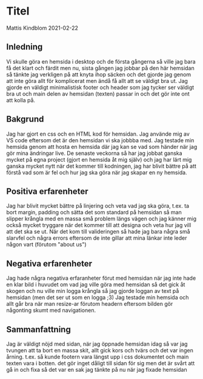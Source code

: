 
# Titel

Mattis Kindblom   2021-02-22

## Inledning

Vi skulle göra en hemsida i desktop och de första gångerna så ville jag bara få det klart och färdit men nu, sista gången jag jobbar på den här hemsidan så tänkte jag verkligen på att knyta ihop säcken och det gjorde jag genom att inte göra allt för komplicerat men ändå få allt att se väldigt bra ut. Jag gjorde en väldigt minimalistisk footer och header som jag tycker ser väldigt bra ut och main delen av hemsidan (texten) passar in och det gör inte ont att kolla på.

## Bakgrund

Jag har gjort en css och en HTML kod för hemsidan. Jag använde mig av VS code eftersom det är den hemsidan vi ska jobbba med.
Jag testade min hemsida genom att hosta en hemsida där jag kan se vad som händer när jag gör mina ändringar live. De senaste veckorna så har jag jobbat ganska mycket på egna project (gjort en hemsida åt mig själv) och jag har lärt mig ganska mycket nytt när det kommer till kodningen, jag har blivit bättre på att förstå vad som är fel och hur jag ska göra när jag skapar en ny hemsida.


## Positiva erfarenheter

Jag har blivit mycket bättre på linjering och veta vad jag ska göra, t.ex. ta bort margin, padding och sätta det som standard på hemsidan så man slipper krångla med en massa små problem längs vägen och jag känner mig också mycket tryggare när det kommer till att designa och veta hur jag vill att det ska se ut. När det kom till valideringen så hade jag bara några små slarvfel och några errors eftersom de inte gillar att mina länkar inte leder någon vart (förutom "about us")

## Negativa erfarenheter

Jag hade några negativa erfaranheter förut med hemsidan när jag inte hade en klar bild i huvudet om vad jag ville göra med hemsidan så det gick åt skogen och nu ville min logga krångla så jag gjorde loggan av text på hemsidan (men det ser ut som en logga ;3) 
Jag testade min hemsida och allt går bra när man resize-ar förutom headern eftersom bilden gör någonting skumt med navigationen. 

## Sammanfattning

Jag är väldigt nöjd med sidan, när jag öppnade hemsidan idag så var jag tvungen att ta bort en massa skit, allt gick kors och tvärs och det var ingen årning. t.ex. så kunde footern vara längst upp i css dokumentet och main texten vara i botten. det gör inget dåligt till sidan för sig men det är svårt att gå in och fixa så det var en sak jag tänkte på nu när jag fixade hemsidan

